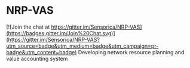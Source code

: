 # NRP-VAS

[![Join the chat at https://gitter.im/Sensorica/NRP-VAS](https://badges.gitter.im/Join%20Chat.svg)](https://gitter.im/Sensorica/NRP-VAS?utm_source=badge&utm_medium=badge&utm_campaign=pr-badge&utm_content=badge)
Developing network resource planning and value accounting system
